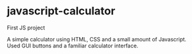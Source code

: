# javascript-calculator
First JS project

A simple calculator using HTML, CSS and a small amount of Javascript.
Used GUI buttons and a familiar calculator interface.
